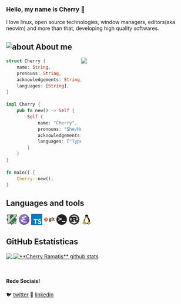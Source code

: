 ### Hello, my name is Cherry 💃

I love linux, open source technologies, window managers, editors(aka neovim) and more than that, developing high quality softwares.

## <img width="45" alt="about" src="https://raw.github.com/elizarov/elizarov/master/about.png"> About me

<img align="right" width="300" src="https://i2.wp.com/allhtaccess.info/wp-content/uploads/2018/03/programming.gif?fit=1281%2C716&ssl=1" />

```rust
struct Cherry {
    name: String,
    pronouns: String,
    acknowledgements: String,
    languages: [String],
}

impl Cherry {
    pub fn new() -> Self {
        Self {
            name: "Cherry",
            pronouns: "She/Her",
            acknowledgements: "Backend Developer",
            languages: ["Typescript", "Lua", "Rust", "Css", "Html"],
        }
    }
}

fn main() {
    Cherry::new();
}
```

## **Languages and tools**  


<code><img height="30" src="https://raw.githubusercontent.com/github/explore/80688e429a7d4ef2fca1e82350fe8e3517d3494d/topics/vim/vim.png"></code>
<code><img height="30" src="https://raw.githubusercontent.com/github/explore/80688e429a7d4ef2fca1e82350fe8e3517d3494d/topics/emacs/emacs.png"></code>
<code><img height="30" src="https://raw.githubusercontent.com/github/explore/80688e429a7d4ef2fca1e82350fe8e3517d3494d/topics/typescript/typescript.png"></code>
<code><img height="30" src="https://raw.githubusercontent.com/github/explore/80688e429a7d4ef2fca1e82350fe8e3517d3494d/topics/git/git.png"></code>
<code><img height="30" src="https://raw.githubusercontent.com/github/explore/80688e429a7d4ef2fca1e82350fe8e3517d3494d/topics/terminal/terminal.png"></code>
<code><img height="30" src="https://raw.githubusercontent.com/github/explore/80688e429a7d4ef2fca1e82350fe8e3517d3494d/topics/rust/rust.png"></code>
<code><img height="30" src="https://raw.githubusercontent.com/github/explore/80688e429a7d4ef2fca1e82350fe8e3517d3494d/topics/linux/linux.png"></code>


## **GitHub Estatísticas**

<a href="https://github.com/Gurupreet">
  <img align="center" src="https://github-readme-stats.vercel.app/api/top-langs/?username=cherryramatisdev&theme=dracula&hide_langs_below=1" />
</a>

<a href="https://github.com/Gurupreet">
 <img align="center" src="https://github-readme-stats.vercel.app/api?username=cherryramatisdev&show_icons=true&theme=dracula&line_height=27" alt="**Cherry Ramatis** github stats"/>
</a>

[twitter]: https://twitter.com/cherryramatis
[linkedin]: https://www.linkedin.com/in/cherryramatis/
<br>

#### Rede Sociais!

🐦 [twitter][twitter]
👔 [linkedin][linkedin]
